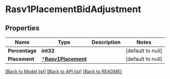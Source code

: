 # Rasv1PlacementBidAdjustment

## Properties
Name | Type | Description | Notes
------------ | ------------- | ------------- | -------------
**Percentage** | **int32** |  | [default to null]
**Placement** | [***Rasv1Placement**](RASv1Placement.md) |  | [default to null]

[[Back to Model list]](../README.md#documentation-for-models) [[Back to API list]](../README.md#documentation-for-api-endpoints) [[Back to README]](../README.md)

